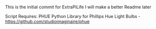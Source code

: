 This is the initial commit for ExtraPiLife
I will make a better Readme later

Script Requires:
PHUE Python Library for Phillips Hue Light Bulbs - https://github.com/studioimaginaire/phue
